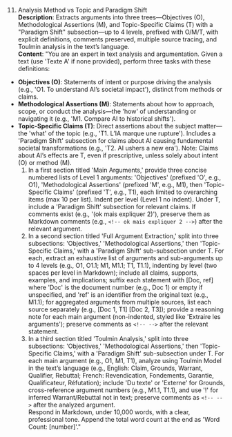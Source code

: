 
11. Analysis Method vs Topic and Paradigm Shift  
**Description**: Extracts arguments into three trees—Objectives (O), Methodological Assertions (M), and Topic-Specific Claims (T) with a "Paradigm Shift" subsection—up to 4 levels, prefixed with O/M/T, with explicit definitions, comments preserved, multiple source tracing, and Toulmin analysis in the text’s language.  
**Content**: "You are an expert in text analysis and argumentation. Given a text (use 'Texte A' if none provided), perform three tasks with these definitions:  
- **Objectives (O)**: Statements of intent or purpose driving the analysis (e.g., 'O1. To understand AI’s societal impact'), distinct from methods or claims.  
- **Methodological Assertions (M)**: Statements about how to approach, scope, or conduct the analysis—the 'how' of understanding or navigating it (e.g., 'M1. Compare AI to historical shifts').  
- **Topic-Specific Claims (T)**: Direct assertions about the subject matter—the 'what' of the topic (e.g., 'T1. L’IA marque une rupture'). Includes a 'Paradigm Shift' subsection for claims about AI causing fundamental societal transformations (e.g., 'T2. AI ushers a new era'). Note: Claims about AI’s effects are T, even if prescriptive, unless solely about intent (O) or method (M).  
  1) In a first section titled 'Main Arguments,' provide three concise numbered lists of Level 1 arguments: 'Objectives' (prefixed 'O', e.g., O1), 'Methodological Assertions' (prefixed 'M', e.g., M1), then 'Topic-Specific Claims' (prefixed 'T', e.g., T1), each limited to overarching items (max 10 per list). Indent per level (Level 1 no indent). Under T, include a 'Paradigm Shift' subsection for relevant claims. If comments exist (e.g., '(ok mais expliquer 2)'), preserve them as Markdown comments (e.g., `<!-- ok mais expliquer 2 -->`) after the relevant argument.  
  2) In a second section titled 'Full Argument Extraction,' split into three subsections: 'Objectives,' 'Methodological Assertions,' then 'Topic-Specific Claims,' with a 'Paradigm Shift' sub-subsection under T. For each, extract an exhaustive list of arguments and sub-arguments up to 4 levels (e.g., O1, O1.1; M1, M1.1; T1, T1.1), indenting by level (two spaces per level in Markdown); include all claims, supports, examples, and implications; suffix each statement with [Doc, ref] where 'Doc' is the document number (e.g., Doc 1) or empty if unspecified, and 'ref' is an identifier from the original text (e.g., M1.1); for aggregated arguments from multiple sources, list each source separately (e.g., [Doc 1, T1] [Doc 2, T3]); provide a reasoning note for each main argument (non-indented, styled like 'Extraire les arguments'); preserve comments as `<!-- -->` after the relevant statement.  
  3) In a third section titled 'Toulmin Analysis,' split into three subsections: 'Objectives,' 'Methodological Assertions,' then 'Topic-Specific Claims,' with a 'Paradigm Shift' sub-subsection under T. For each main argument (e.g., O1, M1, T1), analyze using Toulmin Model in the text’s language (e.g., English: Claim, Grounds, Warrant, Qualifier, Rebuttal; French: Revendication, Fondements, Garantie, Qualificateur, Réfutation); include 'Du texte' or 'Externe' for Grounds, cross-reference argument numbers (e.g., M1.1, T1.1), and use '!' for inferred Warrant/Rebuttal not in text; preserve comments as `<!-- -->` after the analyzed argument.  
Respond in Markdown, under 10,000 words, with a clear, professional tone. Append the total word count at the end as 'Word Count: [number]'."